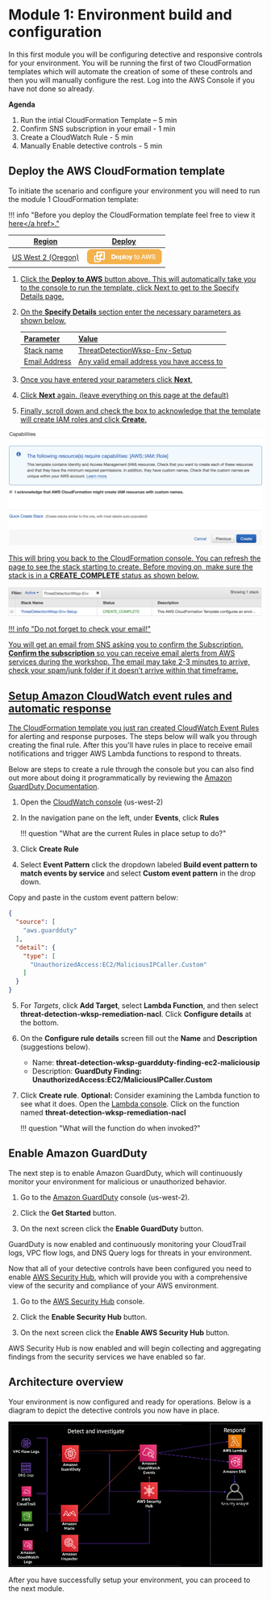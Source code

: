 # Module 1: Environment build and configuration

In this first module you will be configuring detective and responsive controls for your environment.  You will be running the first of two CloudFormation templates which will automate the creation of some of these controls and then you will manually configure the rest. Log into the AWS Console if you have not done so already.

**Agenda**
 
1. Run the intial CloudFormation Template – 5 min
2. Confirm SNS subscription in your email - 1 min
3. Create a CloudWatch Rule - 5 min
4. Manually Enable detective controls - 5 min

## Deploy the AWS CloudFormation template

To initiate the scenario and configure your environment you will need to run the module 1 CloudFormation template: 

!!! info "Before you deploy the CloudFormation template feel free to view it <a href="https://github.com/aws-samples/aws-scaling-threat-detection-workshop/blob/master/templates/01-environment-setup.yml" target="_blank">here</a href>."

Region| Deploy
------|-----
US West 2 (Oregon) | <a href="https://console.aws.amazon.com/cloudformation/home?region=us-west-2#/stacks/new?stackName=ThreatDetectionWksp-Env-Setup&templateURL=https://s3-us-west-2.amazonaws.com/sa-security-specialist-workshops-us-west-2/threat-detect-workshop/staging/01-environment-setup.yml" target="_blank">![Deploy Module 1 in us-west-2](./images/deploy-to-aws.png)</a>

1. Click the **Deploy to AWS** button above.  This will automatically take you to the console to run the template, click Next to get to the Specify Details page. 

2. On the **Specify Details** section enter the necessary parameters as shown below. 

	| Parameter | Value  |
	|---|---|
	| Stack name | ThreatDetectionWksp-Env-Setup  |
	| Email Address | Any valid email address you have access to  |
	
3. Once you have entered your parameters click **Next**, 
4. Click **Next** again. \(leave everything on this page at the default\)

5. Finally, scroll down and check the box to acknowledge that the template will create IAM roles and click **Create**.

![IAM Capabilities](./images/iam-capabilities.png)

This will bring you back to the CloudFormation console. You can refresh the page to see the stack starting to create. Before moving on, make sure the stack is in a **CREATE_COMPLETE** status as shown below.

![Stack Complete](./images/01-stack-complete.png)

!!! info "Do not forget to check your email!"

 You will get an email from SNS asking you to confirm the Subscription. **Confirm the subscription** so you can receive email alerts from AWS services during the workshop. The email may take 2-3 minutes to arrive, check your spam/junk folder if it doesn’t arrive within that timeframe.

## Setup Amazon CloudWatch event rules and automatic response

The CloudFormation template you just ran created <a href="https://docs.aws.amazon.com/AmazonCloudWatch/latest/events/WhatIsCloudWatchEvents.html" target="_blank">CloudWatch Event Rules</a> for alerting and response purposes. The steps below will walk you through creating the final rule.  After this you'll have rules in place to receive email notifications and trigger AWS Lambda functions to respond to threats.

Below are steps to create a rule through the console but you can also find out more about doing it programmatically by reviewing the <a href="http://docs.aws.amazon.com/guardduty/latest/ug/guardduty_findings_cloudwatch.html" target="_blank">Amazon GuardDuty Documentation</a>.

1.	Open the <a href="https://us-west-2.console.aws.amazon.com/cloudwatch/home?region=us-west-2" target="_blank">CloudWatch console</a> (us-west-2)
2.	In the navigation pane on the left, under **Events**, click **Rules**

	!!! question "What are the current Rules in place setup to do?"
	
3.	Click **Create Rule**

4.	Select **Event Pattern** click the dropdown labeled **Build event pattern to match events by service** and 
select **Custom event pattern** in the drop down.

Copy and paste in the custom event pattern below:
	
```json
{
  "source": [
	"aws.guardduty"
  ],
  "detail": {
	"type": [
	  "UnauthorizedAccess:EC2/MaliciousIPCaller.Custom"
	]
  }
}
```
	
5. For *Targets*, click **Add Target**, select **Lambda Function**, and then select **threat-detection-wksp-remediation-nacl**. 
Click **Configure details** at the bottom.

6.	On the **Configure rule details** screen fill out the **Name** and **Description** (suggestions below).
    * Name: **threat-detection-wksp-guardduty-finding-ec2-maliciousip**
    * Description: **GuardDuty Finding: UnauthorizedAccess:EC2/MaliciousIPCaller.Custom**
7. Click **Create rule**.
**Optional:** Consider examining the Lambda function to see what it does.  Open the <a href="https://us-west-2.console.aws.amazon.com/lambda/home?region=us-west-2" target="_blank">Lambda console</a>. Click on the function named **threat-detection-wksp-remediation-nacl**

    !!! question "What will the function do when invoked?"

## Enable Amazon GuardDuty

The next step is to enable Amazon GuardDuty, which will continuously monitor your environment for malicious or unauthorized behavior.

1.	Go to the <a href="https://us-west-2.console.aws.amazon.com/guardduty/home?region=us-west-2" target="_blank">Amazon GuardDuty</a> console (us-west-2).

2.	Click the **Get Started** button.

3.	On the next screen click the **Enable GuardDuty** button.

GuardDuty is now enabled and continuously monitoring your CloudTrail logs, VPC flow logs, and DNS Query logs for threats in your environment.

<!-- ## Enable Amazon Macie

Since you plan on storing sensitive data in S3, let’s quickly enable Amazon Macie.  Macie is a security service that will continuously monitor data access activity for anomalies and generate alerts when it detects risk of unauthorized access or inadvertent data leaks.

1.	Go to the <a href="https://us-west-2.redirection.macie.aws.amazon.com/" target="_blank">Amazon Macie</a> console (us-west-2).

2.	Click **Get Started**.

3.	Macie will create a service-linked role when you enable it. If you would like to see the permissions that the role will have you can click the **View service role permissions**.

4.	Click **Enable Macie**.

## Setup Amazon Macie for data discovery & classification

Macie is also used for automatically discovering and classifying sensitive data.  Now that Macie is enabled, setup an integration to classify data in your S3 bucket.

1.	In the Amazon Macie console click on **Integrations** on the left navigation.

3.	Find your AWS account ID (there should be only one) and click **Select** 

4.	Click **Add** then on the next screen click the check box next to the S3 bucket that ends with **“-data”**. Click **Add**

5. Leave the options here at the default, click **Review**.

6. On the next screen click **Start Classification**. 

6. Finally click **Done**. Macie is now enabled and has begun to discover, classify and protect your data.

## Enable AWS Security Hub
-->

Now that all of your detective controls have been configured you need to enable <a href="https://aws.amazon.com/security-hub/" target="_blank">AWS Security Hub</a>, which will provide you with a comprehensive view of the security and compliance of your AWS environment.

1.	Go to the <a href="https://us-west-2.console.aws.amazon.com/securityhub/home?region=us-west-2#" target="_blank">AWS Security Hub</a> console.

2.	Click the **Enable Security Hub** button.

3.	On the next screen click the **Enable AWS Security Hub** button.

AWS Security Hub is now enabled and will begin collecting and aggregating findings from the security services we have enabled so far.

## Architecture overview

Your environment is now configured and ready for operations.  Below is a diagram to depict the detective controls you now have in place.

![Detective Controls](./images/01-diagram-modulev2.png)

After you have successfully setup your environment, you can proceed to the next module.

